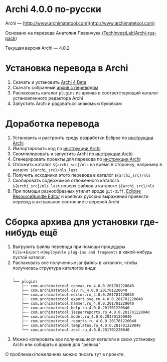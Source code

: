 # Archi 4.0.0 по-русски

Archi — [http://www.archimatetool.com](http://www.archimatetool.com)

Основано на переводе Анатолия Левенчука ([TechInvestLab/Archi-rus-pack](https://github.com/TechInvestLab/Archi-rus-pack))

Текущая версия Archi — 4.0.2

# Установка перевода в Archi

1. Скачать и установить [Archi 4 Beta](http://www.archimatetool.com/download)
2. Скачать собранный [архив с переводом](https://github.com/smeagol74/archi-ru/releases)
3. Распаковать каталог `plugins` из архива в соответствующий каталог установленного редактора Archi
4. Запустить Archi и радоваться знакомым буковкам

# Доработка перевода

1. Установить и растроить среду разработки Eclipse по [инструкции Archi](http://www.archimatetool.com/dev/eclipse-setup)
2. Импортировать код по [инструкции Archi](http://www.archimatetool.com/dev/import-code)
3. Скомпилировать и запустить Archi по [инструкции Archi](http://www.archimatetool.com/dev/running-archi)
4. Сгенерировать проекты для перевода по [инструкции Archi](http://www.archimatetool.com/dev/translate-archi)
5. Отложить каталог `${archi_src}/nls` на время в сторонку, например в каталог `${archi_src}/nls_last`
6. Получить исходники этого перевода в каталог `${archi_src}/nls`
7. Скопировать содержимое отложенного каталога `${archi_src}/nls_last` поверх файлов в каталоге `${archi_src}/nls`
8. При помощи разнообразных утилит вроде `git-diff`, [Eclipse ResourceBundle Editor](https://github.com/essiembre/eclipse-rbe) и крепких русских выражений привести перевод в актуальное состояние с версией Archi

# Сборка архива для установки где-нибудь ещё

1. Выгрузить файлы перевода при помощи процедуры `File`→`Export`→`Deployable plug-ins and fragments` в какой-нибудь пустой каталог.
2. Распаковать все полученные jar файлы в каталоги, чтобы получилась структура каталогов вида:
    ```
    .
    └── plugins
        ├── com.archimatetool.canvas.ru_4.0.0.201701220040
        ├── com.archimatetool.csv.ru_4.0.0.201701220040
        ├── com.archimatetool.editor.ru_4.0.0.201701220040
        ├── com.archimatetool.export.svg.ru_4.0.0.201701220040
        ├── com.archimatetool.hammer.ru_4.0.0.201701220040
        ├── com.archimatetool.help.ru_4.0.0.201701220040
        ├── com.archimatetool.jasperreports.ru_4.0.0.201701220040
        ├── com.archimatetool.model.ru_4.0.0.201701220040
        ├── com.archimatetool.reports.ru_4.0.0.201701220040
        ├── com.archimatetool.templates.ru_4.0.0.201701220040
        └── com.archimatetool.zest.ru_4.0.0.201701220040
    ```
3. Можно копировать все получившиеся каталоги в свою установку Archi или собирать в архив для "релиза"

О проблемах/пожеланиях можно писать тут в проекте.
